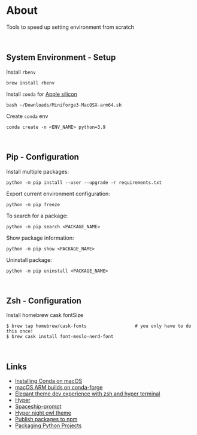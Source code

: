 # About

Tools to speed up setting environment from scratch


</br>

## System Environment - Setup

Install `rbenv`
```command
brew install rbenv
```

Install `conda` for [Apple silicon](https://conda-forge.org/blog/posts/2020-10-29-macos-arm64/)
```command
bash ~/Downloads/Miniforge3-MacOSX-arm64.sh
```

Create `conda` env
```command
conda create -n <ENV_NAME> python=3.9
```

</br>

## Pip - Configuration


Install multiple packages:
```command
python -m pip install --user --upgrade -r requirements.txt
```

Export current environment configuration:
```command
python -m pip freeze
```

To search for a package:
```command
python -m pip search <PACKAGE_NAME>
```

Show package information:
```command
python -m pip show <PACKAGE_NAME>
```

Uninstall package:
```command
python -m pip uninstall <PACKAGE_NAME>
```

</br>

## Zsh - Configuration

Install homebrew cask fontSize
```command
$ brew tap homebrew/cask-fonts                  # you only have to do this once!
$ brew cask install font-meslo-nerd-font
```

</br>

## Links

- [Installing Conda on macOS](https://docs.anaconda.com/anaconda/install/mac-os/)
- [macOS ARM builds on conda-forge](https://conda-forge.org/blog/posts/2020-10-29-macos-arm64/)
- [Elegant theme dev experience with zsh and hyper terminal](https://www.robertcooper.me/elegant-development-experience-with-zsh-and-hyper-terminal)
- [Hyper](https://hyper.is/)
- [Spaceship-prompt](https://denysdovhan.com/spaceship-prompt/#features)
- [Hyper night owl theme](https://github.com/pbomb/hyper-night-owl)
- [Publish packages to npm](https://zellwk.com/blog/publish-to-npm/)
- [Packaging Python Projects](https://packaging.python.org/tutorials/packaging-projects/)
